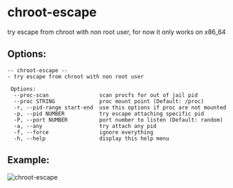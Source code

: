 # chroot-escape
try escape from chroot with non root user, for now it only works on x86_64
## Options:
```
-- chroot-escape --
- try escape from chroot with non root user

 Options:
  --proc-scan                scan procfs for out of jail pid
  --proc STRING              proc mount point (Default: /proc)
  -r, --pid-range start-end  use this options if proc are not mounted
  -p, --pid NUMBER           try escape attaching specific pid
  -P, --port NUMBER          port number to listen (Default: random)
  -a, --any                  try attach any pid
  -f, --force                ignore everything
  -h, --help                 display this help menu
```

## Example:
![chroot-escape](https://camo.githubusercontent.com/ee837c9b2a68639ac282c72e208883646a323a4e/68747470733a2f2f692e696d6775722e636f6d2f4b504e634355732e706e67)
